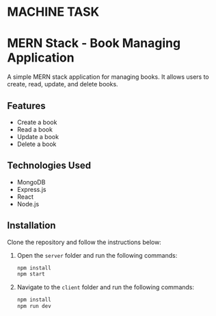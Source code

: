 # MACHINE TASK

# MERN Stack - Book Managing Application

A simple MERN stack application for managing books. It allows users to create, read, update, and delete books.

## Features

- Create a book
- Read a book
- Update a book
- Delete a book

## Technologies Used

- MongoDB
- Express.js
- React
- Node.js

## Installation

Clone the repository and follow the instructions below:

1. Open the `server` folder and run the following commands:
   ```bash
   npm install
   npm start
   ```

2. Navigate to the `client` folder and run the following commands:
   ```bash
   npm install
   npm run dev
   ```


